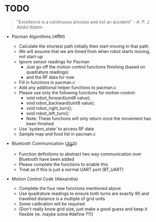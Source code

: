 # TODO

> "Excellence is a continuous process and not an accident" - *A. P. J. Abdul Kalam*

* Pacman Algorithms (आदिल)
    * Calculate the shortest path initially then start moving in that path
    * We will assume that we are timed from when robot starts moving, not start-up
    * Ignore sensor readings for Pacman
        * Just go off the motion control functions finishing (based on quadrature readings)
        * and the RF data for now
    * Fill in functions in pacman.c
    * Add any additional helper functions to pacman.c
    * Please use only the following functions for motion control:
        * void robot_forward(uint8 value);
        * void robot_backward(uint8 value);
        * void robot_right_turn();
        * void robot_left_turn();
        * Note: These functions will only return once the movement has been finished.
    * Use 'system_state' to access RF data
    * Sample map and food list in pacman.c

* Bluetooth Communication (వైష్ణవి)
    * Function definitions to abstract two way communication over Bluetooth have been added
    * Please complete the functions to enable this
    * Treat as if this is just a normal UART port (BT_UART)

* Motion Control Code (Alexandra)
    * Complete the four new functions mentioned above
    * Use quadrature readings to ensure both turns are exactly 90 and travelled distance is a multiple of grid units
    * Some calibration will be required
    * (Don't really know grid size, just make a good guess and keep it flexible (ie. maybe some #define ??))